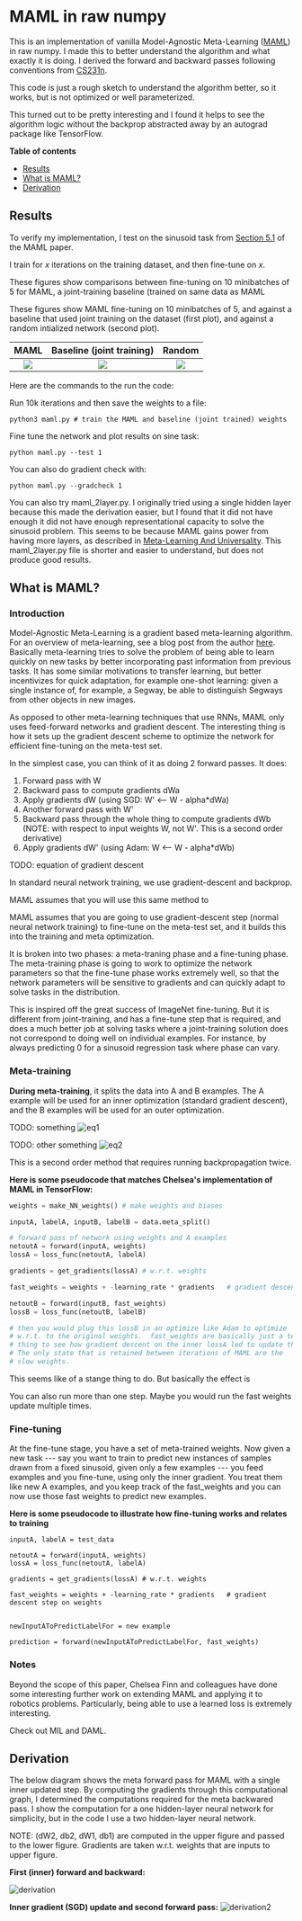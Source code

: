 # MAML in raw numpy

This is an implementation of vanilla Model-Agnostic Meta-Learning ([MAML](https://github.com/cbfinn/maml))
in raw numpy.  I made this to better understand the algorithm and what exactly it is doing.  I derived
the forward and backward passes following conventions from [CS231n](http://cs231n.github.io/).

This code is just a rough sketch to understand the algorithm better, so it works, but 
is not optimized or well parameterized.  

This turned out to be pretty interesting and I found it helps to see the algorithm 
logic without the backprop abstracted away by an autograd package like TensorFlow.

**Table of contents**
- [Results](#results)
- [What is MAML?](#whatismaml)
- [Derivation](#derivation)


<a id="results"/>

## Results

To verify my implementation, I test on the sinusoid task from [Section 5.1](https://arxiv.org/pdf/1703.03400.pdf)
of the MAML paper.

I train for _x_ iterations on the training dataset, and then fine-tune on _x_.


These figures show comparisons between fine-tuning on 10 minibatches of 5 for MAML,
a joint-training baseline (trained on same data as MAML


These figures show MAML fine-tuning on 10 minibatches of 5, and against a baseline
that used joint training on the dataset (first plot), and against a random 
intialized network (second plot).

MAML                       |  Baseline (joint training)|  Random   
:-------------------------:|:-------------------------:|:----------:|  
![](/assets/maml.png)  |  ![](/assets/baseline.png) | ![](/assets/random.png)

Here are the commands to the run the code:

Run 10k iterations and then save the weights to a file: <br>
```
python3 maml.py # train the MAML and baseline (joint trained) weights
```

Fine tune the network and plot results on sine task: <br>
```
python maml.py --test 1  
```


You can also do gradient check with:

```
python maml.py --gradcheck 1  
```


You can also try maml_2layer.py.  I originally tried using a single hidden layer
because this made the derivation easier, but I found that it did not have enough
it did not have enough representational capacity to solve the sinusoid problem.
This seems to be because MAML gains power from having more layers, as described
in [Meta-Learning And Universality](https://arxiv.org/pdf/1710.11622.pdf).
This maml_2layer.py file is shorter and easier to understand, but does not produce good results.

<a id="whatismaml"/>

## What is MAML?

### Introduction

Model-Agnostic Meta-Learning is a gradient based meta-learning algorithm.  For an
overview of meta-learning, see a blog post from the author [here](https://bair.berkeley.edu/blog/2017/07/18/learning-to-learn/). 
Basically meta-learning tries to solve the problem of being able to learn 
quickly on new tasks by better incorporating past information from previous tasks.
It has some similar motivations to transfer learning, but better incentivizes for
quick adaptation, for example one-shot learning: given a single instance of, for
example, a Segway, be able to distinguish Segways from other objects in new images.

As opposed to other meta-learning techniques that use RNNs, MAML only uses feed-forward
networks and gradient descent.  The interesting thing is how it sets up the gradient
descent scheme to optimize the network for efficient fine-tuning on the meta-test set.


In the simplest case, you can think of it as doing 2 forward passes. It does:
1. Forward pass with W
1. Backward pass to compute gradients dWa
1. Apply gradients dW (using SGD: W' <-- W - alpha\*dWa)
1. Another forward pass with W'
1. Backward pass through the whole thing to compute gradients dWb (NOTE: with respect to input weights W, not W'.  This is a second order derivative)
1. Apply gradients dW' (using Adam: W <-- W - alpha\*dWb)


TODO: equation of gradient descent




In standard neural network training, we use gradient-descent and backprop.

MAML
assumes that you will use this same method to 

MAML assumes that you are going to use gradient-descent step (normal neural network training)
to fine-tune on the meta-test set, and it builds this into the training and meta optimization.

It is broken into two phases: a meta-traning phase and a fine-tuning phase.  The meta-training phase is going to work to optimize the network parameters so that the fine-tune phase works extremely well, so that the network parameters will be sensitive to gradients and can
quickly adapt to solve tasks in the distribution.

This is inspired off the great success of ImageNet fine-tuning.  But it is 
different from joint-training, and has a fine-tune step that is required, and
does a much better job at solving tasks where a joint-training solution does not correspond
to doing well on individual examples.  For instance, by always predicting 0 for a sinusoid 
regression task where phase can vary.


### Meta-training
**During meta-training**, it splits the data into A and B examples.  The A example
will be used for an inner optimization (standard gradient descent), and the B examples
will be used for an outer optimization.


TODO: something
![eq1](./assets/eq1.png)

TODO: other something
![eq2](./assets/eq2.png)



This is a second order method that requires running backpropagation twice.

**Here is some pseudocode that matches Chelsea's implementation of MAML in TensorFlow:**

```python
weights = make_NN_weights() # make weights and biases

inputA, labelA, inputB, labelB = data.meta_split()

# forward pass of network using weights and A examples
netoutA = forward(inputA, weights)
lossA = loss_func(netoutA, labelA)

gradients = get_gradients(lossA) # w.r.t. weights

fast_weights = weights + -learning_rate * gradients   # gradient descent step on weights

netoutB = forward(inputB, fast_weights)
lossB = loss_func(netoutB, labelB)

# then you would plug this lossB in an optimize like Adam to optimize
# w.r.t. to the original weights.  fast_weights are basically just a temporary
# thing to see how gradient descent on the inner lossA led to update them.
# The only state that is retained between iterations of MAML are the 
# slow weights.
```

This seems like of a stange thing to do. But basically the effect is 


You can also run more than one step.  Maybe you would run the fast weights update
multiple times.



### Fine-tuning

At the fine-tune stage, you have a set of meta-trained weights.  Now given a new task ---
say you want to train to predict new instances of samples drawn from a fixed sinusoid, given
only a few examples --- you feed examples and you fine-tune, using only the inner
gradient. You treat them like new A examples, and you keep track of the fast_weights
and you can now use those fast weights to predict new examples.

**Here is some pseudocode to illustrate how fine-tuning works and relates to training**
```
inputA, labelA = test_data

netoutA = forward(inputA, weights)
lossA = loss_func(netoutA, labelA)

gradients = get_gradients(lossA) # w.r.t. weights

fast_weights = weights + -learning_rate * gradients   # gradient descent step on weights


newInputAToPredictLabelFor = new example

prediction = forward(newInputAToPredictLabelFor, fast_weights)
```


### Notes
Beyond the scope of this paper, Chelsea Finn and colleagues have done some 
interesting further work on extending MAML and applying it to robotics problems.
Particularly, being able to use a learned loss is extremely interesting.

Check out MIL and DAML.

<a id="derivation"/>

## Derivation

The below diagram shows the meta forward pass for MAML with a single inner
updated step.  By computing the gradients through this computational graph,
I determined the computations required for the meta backwared pass. I show
the computation for a one hidden-layer neural network for simplicity, but
in the code I use a two hidden-layer neural network.

NOTE: (dW2, db2, dW1, db1) are computed in the upper figure and passed to the lower
figure. Gradients are taken w.r.t. weights that are inputs to upper figure.

**First (inner) forward and backward:**

![derivation](/assets/derivation.png)

**Inner gradient (SGD) update and second forward pass:**
![derivation2](/assets/derivation2.png)




